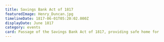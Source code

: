 ```yaml
---
title: Savings Bank Act of 1817
featuredImage: Henry_Duncan.jpg
timelineDate: 1817-06-01T05:20:02.000Z
displayDate: June 1817
category: events
card: Passage of the Savings Bank Act of 1817, providing safe home for working-class savings. Pictured is Dr. Henry Duncan, the originator of the idea in 1810.
---
```

